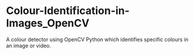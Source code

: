 # Colour-Identification-in-Images_OpenCV
A colour detector using OpenCV Python which identifies specific colours in an image or video.
